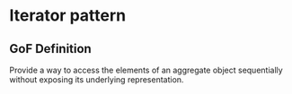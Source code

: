 # Iterator pattern

## GoF Definition

Provide a way to access the elements of an aggregate object sequentially without exposing its underlying representation.
